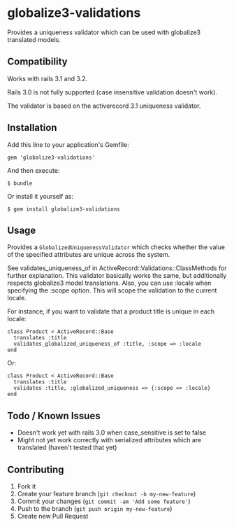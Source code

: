 # globalize3-validations

Provides a uniqueness validator which can be used with globalize3 translated models.

## Compatibility

Works with rails 3.1 and 3.2.

Rails 3.0 is not fully supported (case insensitive validation doesn't work).

The validator is based on the activerecord 3.1 uniqueness validator.


## Installation

Add this line to your application's Gemfile:

    gem 'globalize3-validations'

And then execute:

    $ bundle

Or install it yourself as:

    $ gem install globalize3-validations

## Usage

Provides a `GlobalizedUniquenessValidator` which checks whether
the value of the specified attributes are unique across the system.

See validates_uniqueness_of in ActiveRecord::Validations::ClassMethods for further explanation.
This validator basically works the same, but additionally respects globalize3 model translations.
Also, you can use :locale when specifying the :scope option. This will scope the validation to the current locale.

For instance, if you want to validate that a product title is unique in each locale:

    class Product < ActiveRecord::Base
      translates :title
      validates_globalized_uniqueness_of :title, :scope => :locale
    end

Or:

    class Product < ActiveRecord::Base
      translates :title
      validates :title, :globalized_uniqueness => {:scope => :locale}
    end

## Todo / Known Issues

* Doesn't work yet with rails 3.0 when case_sensitive is set to false
* Might not yet work correctly with serialized attributes which are translated (haven't tested that yet)

## Contributing

1. Fork it
2. Create your feature branch (`git checkout -b my-new-feature`)
3. Commit your changes (`git commit -am 'Add some feature'`)
4. Push to the branch (`git push origin my-new-feature`)
5. Create new Pull Request
